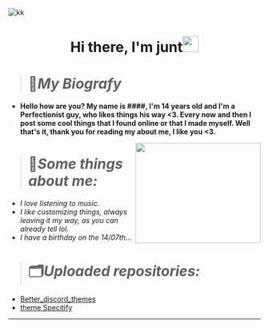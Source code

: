  
![kk](https://github.com/TlkW/TlkW/assets/110054625/a713935f-2981-4dbe-bc38-e50dbbda0fdc)



<h1 align="center">Hi there, I'm <a href="https://www.blackcater.win/" target="_blank"></a> junt<img 
src="https://github.com/blackcater/blackcater/raw/main/images/Hi.gif" height="32" /></h1>


> # 📝***My Biografy***
 - **Hello how are you? My name is ####, I'm 14 years old and I'm a Perfectionist guy, who likes things his way <3. Every now and then I post some cool things that I found online or that I made myself. Well that's it, thank you for reading my about me, I like you <3.**

<a href="#"><img align="right" src="https://i.pinimg.com/564x/cb/54/10/cb5410ae82bb789a203348c7fb1f7e75.jpg" width="250 " height="200" /></a>


> # 📌***Some things about me:***
 
- *I love listening to music.*
- *I like customizing things, always leaving it my way, as you can already tell lol.*
- *I have a birthday on the 14/07th...*



   
 > # 🗂***Uploaded repositories:***
  - [Better_discord_themes](https://github.com/TlkW/Better_discord_themes)
- [theme Specitify](https://github.com/TlkW/Theme-Purple-Orange-Spicetify)
<hr>

